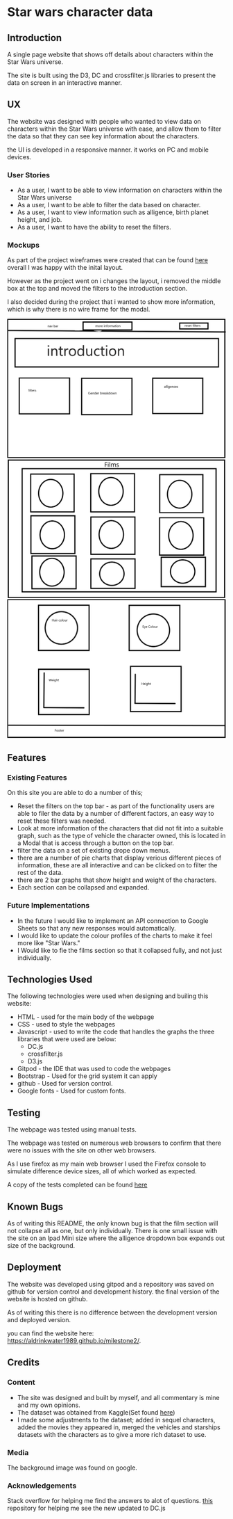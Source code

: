 # Star wars character data

## Introduction

A single page website that shows off details about characters within the Star Wars universe.

The site is built using the D3, DC and crossfilter.js libraries to present the data on screen in an interactive manner. 

## UX

The website was designed with people who wanted to view data on characters within the Star Wars universe with ease, and allow them to filter the data so that they can see key information about the characters.

the UI is developed in a responsive manner. it works on PC and mobile devices. 

### User Stories

* As a user, I want to be able to view information on characters within the Star Wars universe
* As a user, I want to be able to filter the data based on character.
* As a user, I want to view information such as alligence, birth planet height, and job.
* As a user, I want to have the ability to reset the filters.

### Mockups

As part of the project wireframes were created that can be found [here](https://github.com/ALDrinkwater1989/milestone2/tree/master/static/images/mockups) overall I was happy with the inital layout.

However as the project went on i changes the layout, i removed the middle box at the top and moved the filters to the introduction section.

I also decided during the project that i wanted to show more information, which is why there is no wire frame for the modal.

![top](static/images/mockups/SWtop.png)
![films](static/images/mockups/Films.png)
![bottom](static/images/mockups/Bottom.png)

## Features

### Existing Features

On this site you are able to do a number of this;

* Reset the filters on the top bar - as part of the functionality users are able to filer the data by a number of different factors, an easy way to reset these filters was needed.
* Look at more information of the characters that did not fit into a suitable graph, such as the type of vehicle the character owned, this is located in a Modal that is access through a button on the top bar.
* filter the data on a set of existing drope down menus.
* there are a number of pie charts that display verious different pieces of information, these are all interactive and can be clicked on to filter the rest of the data.
* there are 2 bar graphs that show height and weight of the characters.
* Each section can be collapsed and expanded.


### Future Implementations

* In the future I would like to implement an API connection to Google Sheets so that any new responses would automatically.
* I would like to update the colour profiles of the charts to make it feel more like "Star Wars."
* I Would like to fie the films section so that it collapsed fully, and not just individually.

## Technologies Used

The following technologies were used when designing and builing this website:

* HTML - used for the main body of the webpage
* CSS - used to style the webpages
* Javascript - used to write the code that handles the graphs the three libraries that were used are below:
    * DC.js
    * crossfilter.js
    * D3.js
* Gitpod - the IDE that was used to code the webpages
* Bootstrap - Used for the grid system it can apply
* github - Used for version control.
* Google fonts - Used for custom fonts.

## Testing

The webpage was tested using manual tests. 

The webpage was tested on numerous web browsers to confirm that there were no issues with the site on other web browsers.

As I use firefox as my main web browser I used the Firefox console to simulate difference device sizes, all of which worked as expected. 

A copy of the tests completed can be found [here](testing.md)

## Known Bugs

As of writing this README, the only known bug is that the film section will not collapse all as one, but only individually. There is one small issue with the site on an Ipad Mini size where the alligence dropdown box expands out size of the background.

## Deployment

The website was developed using gitpod and a repository was saved on github for version control and development history. the final version of the website is hosted on github.

As of writing this there is no difference between the development version and deployed version.

you can find the website here: https://aldrinkwater1989.github.io/milestone2/. 

## Credits

### Content

- The site was designed and built by myself, and all commentary is mine and my own opinions.
- The dataset was obtained from Kaggle(Set found [here](https://www.kaggle.com/jsphyg/star-wars))
- I made some adjustments to the dataset; added in sequel characters, added the movies they appeared in, merged the vehicles and starships datasets with the characters as to give a more rich dataset to use.
### Media

The background image was found on google.

### Acknowledgements

Stack overflow for helping me find the answers to alot of questions.
[this](https://github.com/TravelTimN/dc-d3-top-eu-restaurants/blob/master/assets/js/script.js) repository for helping me see the new updated to DC.js

